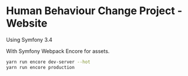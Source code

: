Human Behaviour Change Project - Website
======
Using Symfony 3.4

With Symfony Webpack Encore for assets.
```bash
yarn run encore dev-server --hot
yarn run encore production
```
